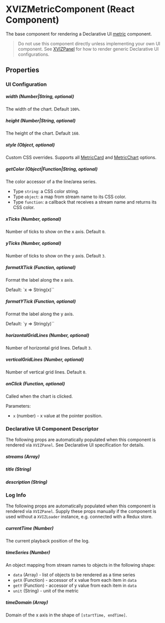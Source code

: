 # XVIZMetricComponent (React Component)

The base component for rendering a Declarative UI
[metric](https://github.com/uber/xviz/blob/master/docs/protocol-schema/declarative-ui.md#metric)
component.

> Do not use this component directly unless implementing your own UI component. See
> [XVIZPanel](/docs/api-reference/xviz-panel) for how to render generic Declarative UI
> configurations.

## Properties

### UI Configuration

##### width (Number|String, optional)

The width of the chart. Default `100%`.

##### height (Number|String, optional)

The height of the chart. Default `160`.

##### style (Object, optional)

Custom CSS overrides. Supports all [MetricCard](https://github.com/uber-web/monochrome/blob/master/docs/api-reference/metric-card.md#styling) and [MetricChart](https://github.com/uber-web/monochrome/blob/master/docs/api-reference/metric-card.md#styling-1) options.

##### getColor (Object|Function|String, optional)

The color accessor of a the line/area series.

- Type `string`: a CSS color string.
- Type `object`: a map from stream name to its CSS color.
- Type `function`: a callback that receives a stream name and returns its CSS color.

##### xTicks (Number, optional)

Number of ticks to show on the x axis. Default `0`.

##### yTicks (Number, optional)

Number of ticks to show on the y axis. Default `3`.

##### formatXTick (Function, optional)

Format the label along the x axis.

Default: `x => String(x)``

##### formatYTick (Function, optional)

Format the label along the y axis.

Default: `y => String(y)``

##### horizontalGridLines (Number, optional)

Number of horizontal grid lines. Default `3`.

##### verticalGridLines (Number, optional)

Number of vertical grid lines. Default `0`.

##### onClick (Function, optional)

Called when the chart is clicked.

Parameters:

- `x` (number) - x value at the pointer position.

### Declarative UI Component Descriptor

The following props are automatically populated when this component is rendered via `XVIZPanel`. See
Declarative UI specification for details.

##### streams (Array)

##### title (String)

##### description (String)

### Log Info

The following props are automatically populated when this component is rendered via `XVIZPanel`.
Supply these props manually if the component is used without a `XVIZLoader` instance, e.g. connected
with a Redux store.

##### currentTime (Number)

The current playback position of the log.

##### timeSeries (Number)

An object mapping from stream names to objects in the following shape:

- `data` (Array) - list of objects to be rendered as a time series
- `getX` (Function) - accessor of x value from each item in `data`
- `getY` (Function) - accessor of y value from each item in `data`
- `unit` (String) - unit of the metric

##### timeDomain (Array)

Domain of the x axis in the shape of `[startTime, endTime]`.
